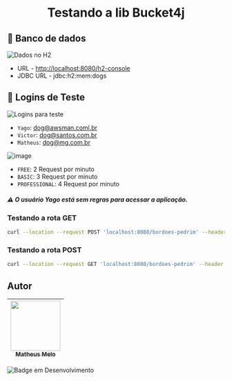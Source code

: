 <h1 align="center"> Testando a lib Bucket4j </h1>

## :hammer: Banco de dados

![Dados no H2](https://user-images.githubusercontent.com/12420676/178389167-3ebba768-b2f9-4183-935f-aa2d58b78a87.png)

* URL      - [http://localhost:8080/h2-console](http://localhost:8080/h2-console)
* JDBC URL - jdbc:h2:mem:dogs

## :hammer: Logins de Teste

![Logins para teste](https://user-images.githubusercontent.com/12420676/178389710-c76bbf81-b687-4502-a128-a35d820ba047.png)

- `Yago`: dog@awsman.coml.br
- `Victor`: dog@santos.com.br
- `Matheus`: dog@mg.com.br

![image](https://user-images.githubusercontent.com/12420676/178391377-e870cdd9-6b1b-42ed-a869-2d8edcee5a39.png)

- `FREE`: 2 Request por minuto
- `BASIC`: 3 Request por minuto
- `PROFESSIONAL`: 4 Request por minuto

##### :warning: O usuário Yago está sem regras para acessar a aplicação.

### Testando a rota GET
```bash
curl --location --request POST 'localhost:8080/bordoes-pedrim' --header 'login: dog@santos.com.br'
```

### Testando a rota POST
```bash
curl --location --request GET 'localhost:8080/bordoes-pedrim' --header 'login: dog@santos.com.br'
```

## Autor

| [<img src="https://avatars.githubusercontent.com/u/12420676?s=400&u=e4ec0232892c690d12dbd9a3c3d07e549290baa4&v=4" width=115><br><sub>Matheus Melo</sub>](https://github.com/matheus306)
| :---:

![Badge em Desenvolvimento](http://img.shields.io/static/v1?label=STATUS&message=EM%20DESENVOLVIMENTO&color=GREEN&style=for-the-badge)
